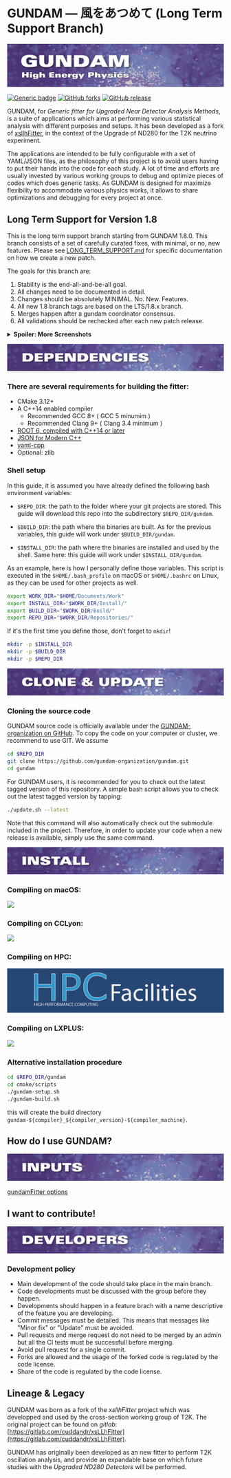 # GUNDAM — 風をあつめて (Long Term Support Branch)

![](./resources/images/title.001.png)

[![Generic badge](https://img.shields.io/badge/Example_of_inputs-OA2020-GREEN.svg)](https://github.com/nadrino/gundamInputOa2020)  [![GitHub forks](https://badgen.net/github/forks/nadrino/gundam/)](https://github.com/nadrino/gundam/network/members) [![GitHub release](https://img.shields.io/github/release/nadrino/gundam.svg)](https://github.com/nadrino/gundam/releases/)

GUNDAM, for *Generic fitter for Upgraded Near Detector Analysis Methods*,
is a suite of applications which aims at performing various statistical
analysis with different purposes and setups.
It has been developed as a fork of 
[xsllhFitter](https://gitlab.com/cuddandr/xsLLhFitter),
in the context of the Upgrade of ND280 for the T2K neutrino experiment.

The applications are intended to be fully configurable with a set
of YAML/JSON files, as the philosophy of this project is to avoid users
having to put their hands into the code for each study.
A lot of time and efforts are usually invested by various working
groups to debug and optimize pieces of codes which does generic tasks.
As GUNDAM is designed for maximize flexibility to accommodate
various physics works, it allows to share optimizations
and debugging for every project at once.

## Long Term Support for Version 1.8

This is the long term support branch starting from GUNDAM 1.8.0.  This
branch consists of a set of carefully curated fixes, with minimal, or
no, new features.  Please see
[LONG_TERM_SUPPORT.md](./LONG_TERM_SUPPORT.md) for specific
documentation on how we create a new patch.

The goals for this branch are:

  1. Stability is the end-all-and-be-all goal.
  1. All changes need to be documented in detail.
  1. Changes should be absolutely MINIMAL.  No. New. Features.
  1. All new 1.8 branch tags are based on the LTS/1.8.x branch.
  1. Merges happen after a gundam coordinator consensus.
  1. All validations should be rechecked after each new patch release.

<details>
  <summary><b>Spoiler: More Screenshots</b></summary>

![](./resources/images/postFitCorrExample.png)

</details>

![bannerStyle.001.png](resources/images/bannerStyle/sections.001.png)

### There are several requirements for building the fitter:

- CMake 3.12+
- A C++14 enabled compiler
  - Recommended GCC 8+ ( GCC 5 minumim )
  - Recommended Clang 9+ ( Clang 3.4 minimum )
- [ROOT 6, compiled with C++14 or later](https://github.com/root-project/root)
- [JSON for Modern C++](https://github.com/nlohmann/json)
- [yaml-cpp](https://github.com/jbeder/yaml-cpp)
- Optional: zlib

### Shell setup

In this guide, it is assumed you have already defined the following bash environment
variables:

- `$REPO_DIR`: the path to the folder where your git projects are stored. This guide
  will download this repo into the subdirectory `$REPO_DIR/gundam`.

- `$BUILD_DIR`: the path where the binaries are built. As for the previous variables,
  this guide will work under `$BUILD_DIR/gundam`.

- `$INSTALL_DIR`: the path where the binaries are installed and used by the shell.
  Same here: this guide will work under `$INSTALL_DIR/gundam`.

As an example, here is how I personally define those variables. This script is executed
in the `$HOME/.bash_profile` on macOS or `$HOME/.bashrc` on Linux, as they can be used
for other projects as well.

```bash
export WORK_DIR="$HOME/Documents/Work"
export INSTALL_DIR="$WORK_DIR/Install/"
export BUILD_DIR="$WORK_DIR/Build/"
export REPO_DIR="$WORK_DIR/Repositories/"
```

If it's the first time you define those, don't forget to `mkdir`!

```bash
mkdir -p $INSTALL_DIR
mkdir -p $BUILD_DIR
mkdir -p $REPO_DIR
```


![bannerStyle.001.png](resources/images/bannerStyle/sections.002.png)

### Cloning the source code

GUNDAM source code is officially available under the 
[GUNDAM-organization on GitHub](https://github.com/gundam-organization/gundam).
To copy the code on your computer or cluster, we recommend to use GIT.
We assume 

```bash
cd $REPO_DIR
git clone https://github.com/gundam-organization/gundam.git
cd gundam
```

For GUNDAM users, it is recommended for you to check out the latest
tagged version of this repository. A simple bash script allows you to
check out the latest tagged version by tapping:

```bash
./update.sh --latest
```

Note that this command will also automatically check out the submodule
included in the project. Therefore, in order to update your code when
a new release is available, simply use the same command.



![bannerStyle.001.png](resources/images/bannerStyle/sections.003.png)

### Compiling on macOS:

[![](./resources/guides/images/macOsLogo.png)](./resources/guides/installOnMacOs.md)


### Compiling on CCLyon:

[![](./resources/guides/images/cc_in2p3_logo.png)](./resources/guides/installOnCCLyon.md)


### Compiling on HPC:

[![](./resources/guides/images/hpcLogo.png)](./resources/guides/installOnHpc.md)


### Compiling on LXPLUS:

[![](./resources/guides/images/lxplusLogo.png)](./resources/guides/installOnLXPLUS.md)


### Alternative installation procedure

```bash
cd $REPO_DIR/gundam
cd cmake/scripts
./gundam-setup.sh
./gundam-build.sh
```

this will create the build directory `gundam-${compiler}_${compiler_version}-${compiler_machine}`.


## How do I use GUNDAM?

![bannerStyle.001.png](resources/images/bannerStyle/sections.004.png)

[gundamFitter options](./documentation/applications/gundamFitter.md)


## I want to contribute!

![bannerStyle.001.png](resources/images/bannerStyle/sections.005.png)

### Development policy

- Main development of the code should take place in the main branch.
- Code developments must be discussed with the group before they happen.
- Developments should happen in a feature brach with a name descriptive of the feature you are developing.
- Commit messages must be detailed. This means that messages like "Minor fix" or "Update" must be avoided.
- Pull requests and merge request do not need to be merged by an admin but all the CI tests must be successfull before merging.
- Avoid pull request for a single commit.
- Forks are allowed and the usage of the forked code is regulated by the code license.
- Share of the code is regulated by the code license.

## Lineage & Legacy

GUNDAM was born as a fork of the *xsllhFitter* project which was developped and used by
the cross-section working group of T2K. The original project can be found on *gitlab*:
[https://gitlab.com/cuddandr/xsLLhFitter](https://gitlab.com/cuddandr/xsLLhFitter).

GUNDAM has originally been developed as an new fitter to perform T2K oscillation
analysis, and provide an expandable base on which future studies with the *Upgraded
ND280 Detectors* will be performed.



